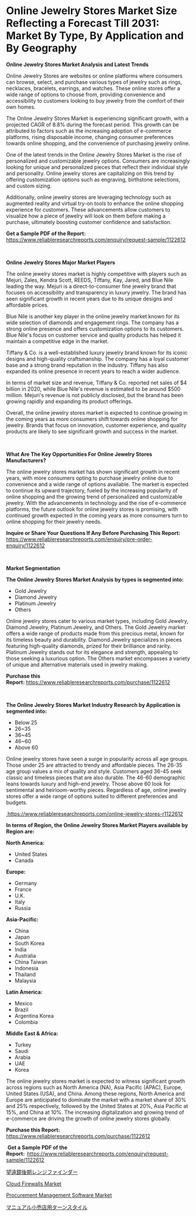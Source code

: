 <p><h1>Online Jewelry Stores Market Size Reflecting a Forecast Till 2031: Market By Type, By Application and By Geography</h1></p><p><strong>Online Jewelry Stores Market Analysis and Latest Trends</strong></p>
<p><p>Online Jewelry Stores are websites or online platforms where consumers can browse, select, and purchase various types of jewelry such as rings, necklaces, bracelets, earrings, and watches. These online stores offer a wide range of options to choose from, providing convenience and accessibility to customers looking to buy jewelry from the comfort of their own homes.</p><p>The Online Jewelry Stores Market is experiencing significant growth, with a projected CAGR of 8.8% during the forecast period. This growth can be attributed to factors such as the increasing adoption of e-commerce platforms, rising disposable income, changing consumer preferences towards online shopping, and the convenience of purchasing jewelry online.</p><p>One of the latest trends in the Online Jewelry Stores Market is the rise of personalized and customizable jewelry options. Consumers are increasingly looking for unique and personalized pieces that reflect their individual style and personality. Online jewelry stores are capitalizing on this trend by offering customization options such as engraving, birthstone selections, and custom sizing.</p><p>Additionally, online jewelry stores are leveraging technology such as augmented reality and virtual try-on tools to enhance the online shopping experience for customers. These advancements allow customers to visualize how a piece of jewelry will look on them before making a purchase, ultimately boosting customer confidence and satisfaction.</p></p>
<p><strong>Get a Sample PDF of the Report:&nbsp;</strong> <a href="https://www.reliableresearchreports.com/enquiry/request-sample/1122612">https://www.reliableresearchreports.com/enquiry/request-sample/1122612</a></p>
<p>&nbsp;</p>
<p><strong>Online Jewelry Stores Major Market Players</strong></p>
<p><p>The online jewelry stores market is highly competitive with players such as Mejuri, Zales, Kendra Scott, REEDS, Tiffany, Kay, Jared, and Blue Nile leading the way. Mejuri is a direct-to-consumer fine jewelry brand that focuses on accessibility and transparency in luxury jewelry. The brand has seen significant growth in recent years due to its unique designs and affordable prices.</p><p>Blue Nile is another key player in the online jewelry market known for its wide selection of diamonds and engagement rings. The company has a strong online presence and offers customization options to its customers. Blue Nile's focus on customer service and quality products has helped it maintain a competitive edge in the market.</p><p>Tiffany & Co. is a well-established luxury jewelry brand known for its iconic designs and high-quality craftsmanship. The company has a loyal customer base and a strong brand reputation in the industry. Tiffany has also expanded its online presence in recent years to reach a wider audience.</p><p>In terms of market size and revenue, Tiffany & Co. reported net sales of $4 billion in 2020, while Blue Nile's revenue is estimated to be around $500 million. Mejuri's revenue is not publicly disclosed, but the brand has been growing rapidly and expanding its product offerings.</p><p>Overall, the online jewelry stores market is expected to continue growing in the coming years as more consumers shift towards online shopping for jewelry. Brands that focus on innovation, customer experience, and quality products are likely to see significant growth and success in the market.</p></p>
<p>&nbsp;</p>
<p><strong>What Are The Key Opportunities For Online Jewelry Stores Manufacturers?</strong></p>
<p><p>The online jewelry stores market has shown significant growth in recent years, with more consumers opting to purchase jewelry online due to convenience and a wide range of options available. The market is expected to continue its upward trajectory, fueled by the increasing popularity of online shopping and the growing trend of personalized and customizable jewelry. With the advancements in technology and the rise of e-commerce platforms, the future outlook for online jewelry stores is promising, with continued growth expected in the coming years as more consumers turn to online shopping for their jewelry needs.</p></p>
<p><strong>Inquire or Share Your Questions If Any Before Purchasing This Report:</strong> <a href="https://www.reliableresearchreports.com/enquiry/pre-order-enquiry/1122612">https://www.reliableresearchreports.com/enquiry/pre-order-enquiry/1122612</a></p>
<p>&nbsp;</p>
<p><strong>Market Segmentation</strong></p>
<p><strong>The Online Jewelry Stores Market Analysis by types is segmented into:</strong></p>
<p><ul><li>Gold Jewelry</li><li>Diamond Jewelry</li><li>Platinum Jewelry</li><li>Others</li></ul></p>
<p><p>Online jewelry stores cater to various market types, including Gold Jewelry, Diamond Jewelry, Platinum Jewelry, and Others. The Gold Jewelry market offers a wide range of products made from this precious metal, known for its timeless beauty and durability. Diamond Jewelry specializes in pieces featuring high-quality diamonds, prized for their brilliance and rarity. Platinum Jewelry stands out for its elegance and strength, appealing to those seeking a luxurious option. The Others market encompasses a variety of unique and alternative materials used in jewelry making.</p></p>
<p><strong>Purchase this Report:&nbsp;</strong><a href="https://www.reliableresearchreports.com/purchase/1122612">https://www.reliableresearchreports.com/purchase/1122612</a></p>
<p>&nbsp;</p>
<p><strong>The Online Jewelry Stores Market Industry Research by Application is segmented into:</strong></p>
<p><ul><li>Below 25</li><li>26~35</li><li>36~45</li><li>46~60</li><li>Above 60</li></ul></p>
<p><p>Online jewelry stores have seen a surge in popularity across all age groups. Those under 25 are attracted to trendy and affordable pieces. The 26-35 age group values a mix of quality and style. Customers aged 36-45 seek classic and timeless pieces that are also durable. The 46-60 demographic leans towards luxury and high-end jewelry. Those above 60 look for sentimental and heirloom-worthy pieces. Regardless of age, online jewelry stores offer a wide range of options suited to different preferences and budgets.</p></p>
<p><a href="https://www.reliableresearchreports.com/online-jewelry-stores-r1122612">&nbsp;https://www.reliableresearchreports.com/online-jewelry-stores-r1122612</a></p>
<p><strong>In terms of Region, the Online Jewelry Stores Market Players available by Region are:</strong></p>
<p>
    <p> <strong> North America: </strong>
        <ul>
            <li>United States</li>
            <li>Canada</li>
        </ul>
        </p> 
    <p> <strong> Europe: </strong>
        <ul>
            <li>Germany</li>
            <li>France</li>
            <li>U.K.</li>
            <li>Italy</li>
            <li>Russia</li>
        </ul>
        </p> 
    <p> <strong> Asia-Pacific: </strong>
        <ul>
            <li>China</li>
            <li>Japan</li>
            <li>South Korea</li>
            <li>India</li>
            <li>Australia</li>
            <li>China Taiwan</li>
            <li>Indonesia</li>
            <li>Thailand</li>
            <li>Malaysia</li>
        </ul>
        </p> 
    <p> <strong> Latin America: </strong>
        <ul>
            <li>Mexico</li>
            <li>Brazil</li>
            <li>Argentina Korea</li>
            <li>Colombia</li>
        </ul>
        </p> 
    <p> <strong> Middle East & Africa: </strong>
        <ul>
            <li>Turkey</li>
            <li>Saudi</li>
            <li>Arabia</li>
            <li>UAE</li>
            <li>Korea</li>
        </ul>
    </p>
    </p>
<p><p>The online jewelry stores market is expected to witness significant growth across regions such as North America (NA), Asia Pacific (APAC), Europe, United States (USA), and China. Among these regions, North America and Europe are anticipated to dominate the market with a market share of 30% and 25% respectively, followed by the United States at 20%, Asia Pacific at 15%, and China at 10%. The increasing digitalization and growing trend of e-commerce are driving the growth of online jewelry stores globally.</p></p>
<p><strong>Purchase this Report: </strong><a href="https://www.reliableresearchreports.com/purchase/1122612">https://www.reliableresearchreports.com/purchase/1122612</a></p>
<p>&nbsp;<strong>Get a Sample PDF of the Report:&nbsp;&nbsp;</strong><a href="https://www.reliableresearchreports.com/enquiry/request-sample/1122612">https://www.reliableresearchreports.com/enquiry/request-sample/1122612</a></p>
<p><strong></strong></p>
<p><p><a href="https://github.com/EstaSprer20231/Market-Research-Report-List-2/blob/main/9351971181135.md">望遠鏡後期レンジファインダー</a></p><p><a href="https://github.com/LeilaniWyman2021/Market-Research-Report-List-2/blob/main/cloud-firewalls-market.md">Cloud Firewalls Market</a></p><p><a href="https://github.com/phuonganhit041011/Market-Research-Report-List-1/blob/main/procurement-management-software-market.md">Procurement Management Software Market</a></p><p><a href="https://github.com/klon646/Market-Research-Report-List-2/blob/main/3481542181136.md">マニュアル小売店用ターンスタイル</a></p></p>